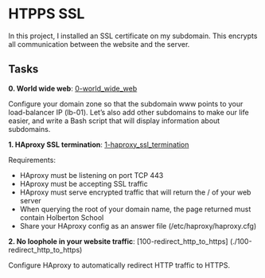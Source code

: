 # HTPPS SSL

In this project, I installed an SSL certificate on my subdomain. This encrypts all communication between the website and the server.

## Tasks

**0. World wide web**: [0-world_wide_web](./0-world_wide_web)

Configure your domain zone so that the subdomain www points to your load-balancer IP (lb-01). Let’s also add other subdomains to make our life easier, and write a Bash script that will display information about subdomains.

**1.  HAproxy SSL termination**: [1-haproxy_ssl_termination](./1-haproxy_ssl_termination)

Requirements:

- HAproxy must be listening on port TCP 443
- HAproxy must be accepting SSL traffic
- HAproxy must serve encrypted traffic that will return the / of your web server
- When querying the root of your domain name, the page returned must contain Holberton School
- Share your HAproxy config as an answer file (/etc/haproxy/haproxy.cfg)


**2. No loophole in your website traffic**: [100-redirect_http_to_https] (./100-redirect_http_to_https)

Configure HAproxy to automatically redirect HTTP traffic to HTTPS.
